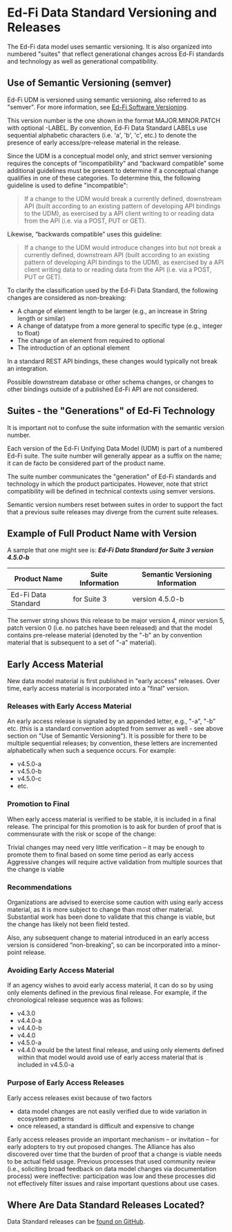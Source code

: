 # Ed-Fi Data Standard Versioning and Releases

The Ed-Fi data model uses semantic versioning. It is also organized into
numbered "suites" that reflect generational changes across Ed-Fi standards and
technology as well as generational compatibility.

## Use of Semantic Versioning (semver)

Ed-Fi UDM is versioned using semantic versioning, also referred to as "semver".
For more information, see [Ed-Fi Software
Versioning](/community/sdlc/code-contribution-guidelines/software-versioning).

This version number is the one shown in the format MAJOR.MINOR.PATCH with
optional -LABEL. By convention, Ed-Fi Data Standard LABELs use sequential
alphabetic characters (i.e. 'a', 'b', 'c', etc.) to denote the presence of early
access/pre-release material in the release.

Since the UDM is a conceptual model only, and strict semver versioning requires
the concepts of “incompatibility” and “backward compatible” some additional
guidelines must be present to determine if a conceptual change qualifies in one
of these categories. To determine this, the following guideline is used to
define "incompatible":

> If a change to the UDM would break a currently defined, downstream API (built
> according to an existing pattern of developing API bindings to the UDM), as
> exercised by a API client writing to or reading data from the API (i.e. via a
> POST, PUT or GET).

Likewise, “backwards compatible” uses this guideline:

> If a change to the UDM would introduce changes into but not break a currently
> defined, downstream API (built according to an existing pattern of developing
> API bindings to the UDM), as exercised by a API client writing data to or
> reading data from the API (i.e. via a POST, PUT or GET).

To clarify the classification used by the Ed-Fi Data Standard, the following
changes are considered as non-breaking:

* A change of element length to be larger (e.g., an increase in String length or
  similar)
* A change of datatype from a more general to specific type (e.g., integer to
  float)
* The change of an element from required to optional
* The introduction of an optional element

In a standard REST API bindings, these changes would typically not break an
integration.

Possible downstream database or other schema changes, or changes to other
bindings outside of a published Ed-Fi API are not considered.

## Suites - the "Generations" of Ed-Fi Technology

It is important not to confuse the suite information with the semantic version
number.

Each version of the Ed-Fi Unifying Data Model (UDM) is part of a numbered Ed-Fi
suite.  The suite number will generally appear as a suffix on the name; it can
de facto be considered part of the product name.

The suite number communicates the "generation" of Ed-Fi standards and technology
in which the product participates. However, note that strict compatibility will
be defined in technical contexts using semver versions.

Semantic version numbers reset between suites in order to support the fact that
a previous suite releases may diverge from the current suite releases.

## Example of Full Product Name with Version

A sample that one might see is: _**Ed-Fi Data Standard for Suite 3 version
4.5.0-b**_

| Product Name | Suite Information | Semantic Versioning Information |
| -- | -- | -- |
| Ed-Fi Data Standard | for Suite 3 | version 4.5.0-b |

The semver string shows this release to be major version 4, minor version 5,
patch version 0 (i.e. no patches have been released) and that the model contains
pre-release material (denoted by the "-b" an by convention material that is
subsequent to a set of "-a" material).

## Early Access Material

New data model material is first published in "early access" releases. Over
time, early access material is incorporated into a "final" version.

### Releases with Early Access Material

An early access release is signaled by an appended letter, e.g., "-a", "-b" etc.
(this is a standard convention adopted from semver as well - see above section
on "Use of Semantic Versioning"). It is possible for there to be multiple
sequential releases; by convention, these letters are incremented alphabetically
when such a sequence occurs. For example:

* v4.5.0-a
* v4.5.0-b
* v4.5.0-c
* etc.

### Promotion to Final

When early access material is verified to be stable, it is included in a final
release. The principal for this promotion is to ask for burden of proof that is
commensurate with the risk or scope of the change:

Trivial changes may need very little verification – it may be enough to promote
them to final based on some time period as early access Aggressive changes will
require active validation from multiple sources that the change is viable

### Recommendations

Organizations are advised to exercise some caution with using early access
material, as it is more subject to change than most other material. Substantial
work has been done to validate that this change is viable, but the change has
likely not been field tested.

Also, any subsequent change to material introduced in an early access version is
considered “non-breaking”, so can be incorporated into a minor-point release.

### Avoiding Early Access Material

If an agency wishes to avoid early access material, it can do so by using only
elements defined in the previous final release. For example, if the
chronological release sequence was as follows:

* v4.3.0
* v4.4.0-a
* v4.4.0-b
* v4.4.0
* v4.5.0-a
* v4.4.0 would be the latest final release, and using only elements defined
  within that model would avoid use of early access material that is included in
  v4.5.0-a

### Purpose of Early Access Releases

Early access releases exist because of two factors

* data model changes are not easily verified due to wide variation in ecosystem
  patterns
* once released, a standard is difficult and expensive to change

Early access releases provide an important mechanism – or invitation – for early
adopters to try out proposed changes. The Alliance has also discovered over time
that the burden of proof that a change is viable needs to be actual field usage.
Previous processes that used community review (i.e., soliciting broad feedback
on data model changes via documentation process) were ineffective: participation
was low and these processes did not effectively filter issues and raise
important questions about use cases.

## Where Are Data Standard Releases Located?

Data Standard releases can be [found on
GitHub](https://github.com/Ed-Fi-Alliance-OSS/Ed-Fi-Standard/releases).
